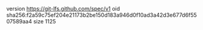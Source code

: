 version https://git-lfs.github.com/spec/v1
oid sha256:f2a59c75ef204e21173b2be150d183a946d0f10ad3a42d3e677d6f5507589aa4
size 1125
